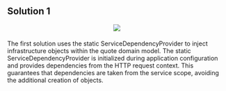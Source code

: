 ## Solution 1
<div align="center" style="margin-bottom:20px">
  <img src="https://github.com/KostayShutko/Manufacturing/assets/26852817/21428027-3f7b-4768-ab11-820aa31f9e3e"/>
</div>

The first solution uses the static ServiceDependencyProvider to inject infrastructure objects within the quote domain model. The static ServiceDependencyProvider is initialized during application configuration and provides dependencies from the HTTP request context. This guarantees that dependencies are taken from the service scope, avoiding the additional creation of objects.
